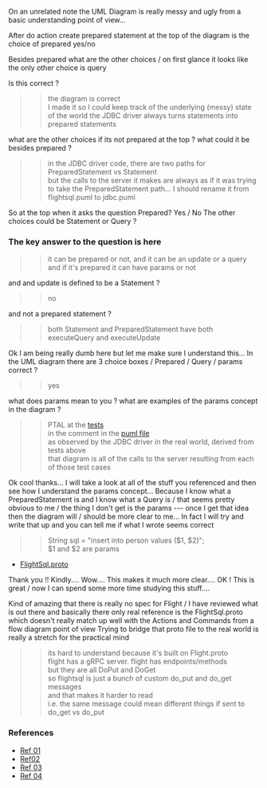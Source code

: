 On an unrelated note the UML Diagram is really messy and ugly from a basic understanding point of view...

After do action create prepared statement at the top of the diagram is the choice of prepared yes/no

Besides prepared what are the other choices / on first glance it looks like the only other choice is query

Is this correct ?

>> the diagram is correct  
>> I made it so I could keep track of the underlying (messy) state of the world
the JDBC driver always turns statements into prepared statements

what are the other choices if its not prepared at the top ?
what could it be besides prepared ?

>> in the JDBC driver code, there are two paths for PreparedStatement vs Statement  
>> but the calls to the server it makes are always as if it was trying to take the PreparedStatement path... I should rename it from flightsql.puml to jdbc.puml

So at the top when it asks the question Prepared? Yes / No
The other choices could be Statement or Query ?

### The key answer to the question is here

>> it can be prepared or not, and it can be an update or a query  
>> and if it's prepared it can have params or not

and and update is defined to be a Statement ?
>> no

and not a prepared statement ?
>> both Statement and PreparedStatement have both executeQuery and executeUpdate

Ok I am being really dumb here but let me make sure I understand this...
In the UML diagram there are 3 choice boxes / Prepared / Query / params correct ?

>> yes

what does params mean to you ?  what are examples of the params concept in the diagram ?

>> PTAL at the [tests](./ArrowFlightJdbcDriverTest.java)  
>> in the comment in the [puml file](./flight-sql.png)  
>> as observed by the JDBC driver in the real world, derived from tests above  
>> that diagram is all of the calls to the server resulting from each of those test cases

Ok cool thanks...  I will take a look at all of the stuff you referenced and then see how I understand the params concept... Because I know what a PreparedStatement is and I know what a Query is / that seems pretty obvious to me / the thing I don't get is the params --- once I get that idea then the diagram will / should be more clear to me... In fact I will try and write that up and you can tell me if what I wrote seems correct

>> String sql = "insert into person values ($1, $2)";  
>> $1 and $2 are params

* [FlightSql.proto](https://github.com/apache/arrow-rs/blob/4e7bb45050622d5b43505aa64dacf410cb329941/format/FlightSql.proto#L1440)

Thank you !!  Kindly....
Wow.... This makes it much more clear....
OK !  This is great / now I can spend some more time studying this stuff....

Kind of amazing that there is really no spec for Flight / I have reviewed what is out there and basically there only real reference is the FlightSql.proto which doesn't really match up well with the Actions and Commands from a flow diagram point of view Trying to bridge that proto file to the real world is really a stretch for the practical mind

>> its hard to understand because it's built on Flight.proto   
>> flight has a gRPC server. flight has endpoints/methods  
>> but they are all DoPut and DoGet  
>> so flightsql is just a bunch of custom do_put and do_get messages  
>> and that makes it harder to read  
>> i.e. the same message could mean different things if sent to do_get vs do_put

### References

* [Ref 01](https://docs.oracle.com/javase/7/docs/api/java/sql/Statement.html#executeQuery-java.lang.String)
* [Ref02](https://docs.oracle.com/javase/7/docs/api/java/sql/Statement.html#executeUpdate-java.lang.String)
* [Ref 03](https://docs.oracle.com/javase/7/docs/api/java/sql/PreparedStatement.html#executeQuery())
* [Ref 04](https://docs.oracle.com/javase/7/docs/api/java/sql/PreparedStatement.html#executeUpdate())
